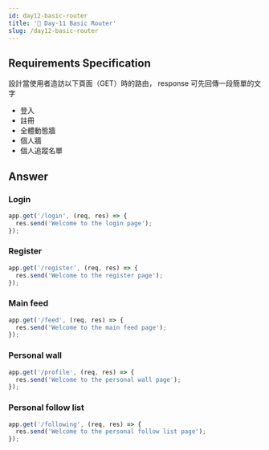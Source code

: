 ```yaml
---
id: day12-basic-router
title: '📜 Day-11 Basic Router'
slug: /day12-basic-router
---
```


## Requirements Specification

設計當使用者造訪以下頁面（GET）時的路由， response 可先回傳一段簡單的文字

- 登入
- 註冊
- 全體動態牆
- 個人牆
- 個人追蹤名單

## Answer

### Login

```js
app.get('/login', (req, res) => {
  res.send('Welcome to the login page');
});
```

### Register

```js
app.get('/register', (req, res) => {
  res.send('Welcome to the register page');
});
```

### Main feed

```js
app.get('/feed', (req, res) => {
  res.send('Welcome to the main feed page');
});
```

### Personal wall

```js
app.get('/profile', (req, res) => {
  res.send('Welcome to the personal wall page');
});
```

### Personal follow list

```js
app.get('/following', (req, res) => {
  res.send('Welcome to the personal follow list page');
});
```
